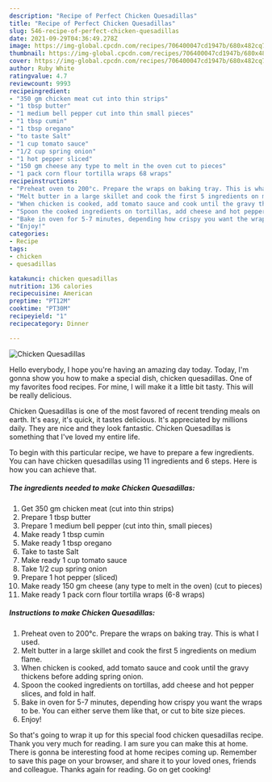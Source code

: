 ```yaml
---
description: "Recipe of Perfect Chicken Quesadillas"
title: "Recipe of Perfect Chicken Quesadillas"
slug: 546-recipe-of-perfect-chicken-quesadillas
date: 2021-09-29T04:36:49.278Z
image: https://img-global.cpcdn.com/recipes/706400047cd1947b/680x482cq70/chicken-quesadillas-recipe-main-photo.jpg
thumbnail: https://img-global.cpcdn.com/recipes/706400047cd1947b/680x482cq70/chicken-quesadillas-recipe-main-photo.jpg
cover: https://img-global.cpcdn.com/recipes/706400047cd1947b/680x482cq70/chicken-quesadillas-recipe-main-photo.jpg
author: Ruby White
ratingvalue: 4.7
reviewcount: 9993
recipeingredient:
- "350 gm chicken meat cut into thin strips"
- "1 tbsp butter"
- "1 medium bell pepper cut into thin small pieces"
- "1 tbsp cumin"
- "1 tbsp oregano"
- "to taste Salt"
- "1 cup tomato sauce"
- "1/2 cup spring onion"
- "1 hot pepper sliced"
- "150 gm cheese any type to melt in the oven cut to pieces"
- "1 pack corn flour tortilla wraps 68 wraps"
recipeinstructions:
- "Preheat oven to 200°c. Prepare the wraps on baking tray. This is what I used."
- "Melt butter in a large skillet and cook the first 5 ingredients on medium flame."
- "When chicken is cooked, add tomato sauce and cook until the gravy thickens before adding spring onion."
- "Spoon the cooked ingredients on tortillas, add cheese and hot pepper slices, and fold in half."
- "Bake in oven for 5-7 minutes, depending how crispy you want the wraps to be. You can either serve them like that, or cut to bite size pieces."
- "Enjoy!"
categories:
- Recipe
tags:
- chicken
- quesadillas

katakunci: chicken quesadillas 
nutrition: 136 calories
recipecuisine: American
preptime: "PT12M"
cooktime: "PT30M"
recipeyield: "1"
recipecategory: Dinner

---
```



![Chicken Quesadillas](https://img-global.cpcdn.com/recipes/706400047cd1947b/680x482cq70/chicken-quesadillas-recipe-main-photo.jpg)

Hello everybody, I hope you're having an amazing day today. Today, I'm gonna show you how to make a special dish, chicken quesadillas. One of my favorites food recipes. For mine, I will make it a little bit tasty. This will be really delicious.

Chicken Quesadillas is one of the most favored of recent trending meals on earth. It's easy, it's quick, it tastes delicious. It's appreciated by millions daily. They are nice and they look fantastic. Chicken Quesadillas is something that I've loved my entire life.




To begin with this particular recipe, we have to prepare a few ingredients. You can have chicken quesadillas using 11 ingredients and 6 steps. Here is how you can achieve that.

<!--inarticleads1-->

##### The ingredients needed to make Chicken Quesadillas:

1. Get 350 gm chicken meat (cut into thin strips)
1. Prepare 1 tbsp butter
1. Prepare 1 medium bell pepper (cut into thin, small pieces)
1. Make ready 1 tbsp cumin
1. Make ready 1 tbsp oregano
1. Take to taste Salt
1. Make ready 1 cup tomato sauce
1. Take 1/2 cup spring onion
1. Prepare 1 hot pepper (sliced)
1. Make ready 150 gm cheese (any type to melt in the oven) (cut to pieces)
1. Make ready 1 pack corn flour tortilla wraps (6-8 wraps)




<!--inarticleads2-->

##### Instructions to make Chicken Quesadillas:

1. Preheat oven to 200°c. Prepare the wraps on baking tray. This is what I used.
1. Melt butter in a large skillet and cook the first 5 ingredients on medium flame.
1. When chicken is cooked, add tomato sauce and cook until the gravy thickens before adding spring onion.
1. Spoon the cooked ingredients on tortillas, add cheese and hot pepper slices, and fold in half.
1. Bake in oven for 5-7 minutes, depending how crispy you want the wraps to be. You can either serve them like that, or cut to bite size pieces.
1. Enjoy!




So that's going to wrap it up for this special food chicken quesadillas recipe. Thank you very much for reading. I am sure you can make this at home. There is gonna be interesting food at home recipes coming up. Remember to save this page on your browser, and share it to your loved ones, friends and colleague. Thanks again for reading. Go on get cooking!
